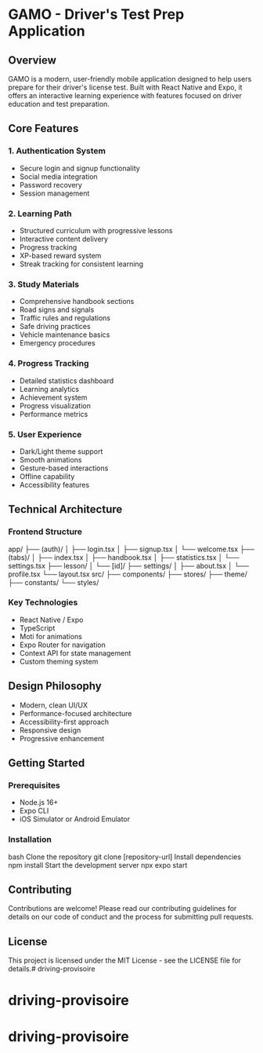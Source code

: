 # GAMO - Driver's Test Prep Application

## Overview
GAMO is a modern, user-friendly mobile application designed to help users prepare for their driver's license test. Built with React Native and Expo, it offers an interactive learning experience with features focused on driver education and test preparation.

## Core Features

### 1. Authentication System
- Secure login and signup functionality
- Social media integration
- Password recovery
- Session management

### 2. Learning Path
- Structured curriculum with progressive lessons
- Interactive content delivery
- Progress tracking
- XP-based reward system
- Streak tracking for consistent learning

### 3. Study Materials
- Comprehensive handbook sections
- Road signs and signals
- Traffic rules and regulations
- Safe driving practices
- Vehicle maintenance basics
- Emergency procedures

### 4. Progress Tracking
- Detailed statistics dashboard
- Learning analytics
- Achievement system
- Progress visualization
- Performance metrics

### 5. User Experience
- Dark/Light theme support
- Smooth animations
- Gesture-based interactions
- Offline capability
- Accessibility features

## Technical Architecture

### Frontend Structure

app/
├── (auth)/
│ ├── login.tsx
│ ├── signup.tsx
│ └── welcome.tsx
├── (tabs)/
│ ├── index.tsx
│ ├── handbook.tsx
│ ├── statistics.tsx
│ └── settings.tsx
├── lesson/
│ └── [id]/
├── settings/
│ ├── about.tsx
│ └── profile.tsx
└── layout.tsx
src/
├── components/
├── stores/
├── theme/
├── constants/
└── styles/


### Key Technologies
- React Native / Expo
- TypeScript
- Moti for animations
- Expo Router for navigation
- Context API for state management
- Custom theming system

## Design Philosophy
- Modern, clean UI/UX
- Performance-focused architecture
- Accessibility-first approach
- Responsive design
- Progressive enhancement

## Getting Started

### Prerequisites
- Node.js 16+
- Expo CLI
- iOS Simulator or Android Emulator

### Installation

bash
Clone the repository
git clone [repository-url]
Install dependencies
npm install
Start the development server
npx expo start


## Contributing
Contributions are welcome! Please read our contributing guidelines for details on our code of conduct and the process for submitting pull requests.

## License
This project is licensed under the MIT License - see the LICENSE file for details.# driving-provisoire
# driving-provisoire
# driving-provisoire
